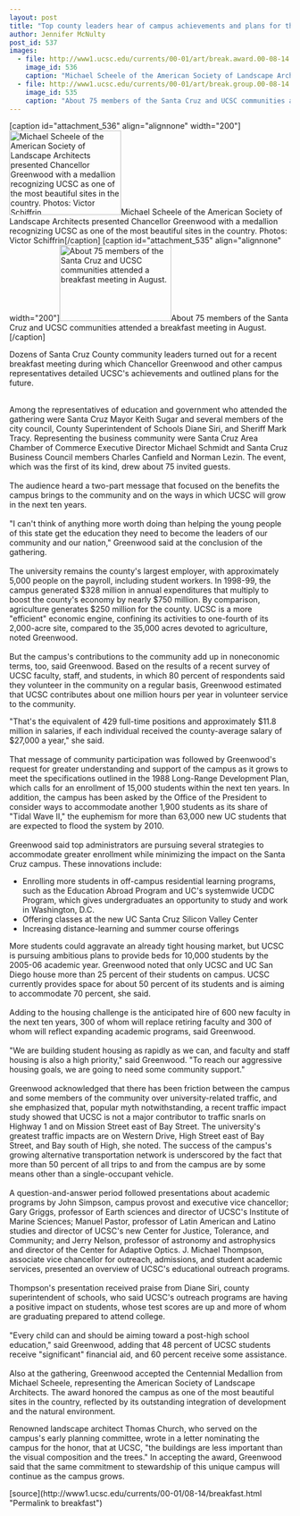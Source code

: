 ```yaml
---
layout: post
title: "Top county leaders hear of campus achievements and plans for the future"
author: Jennifer McNulty
post_id: 537
images:
  - file: http://www1.ucsc.edu/currents/00-01/art/break.award.00-08-14.jpg
    image_id: 536
    caption: "Michael Scheele of the American Society of Landscape Architects presented Chancellor Greenwood with a medallion recognizing UCSC as one of the most beautiful sites in the country. Photos: Victor Schiffrin"
  - file: http://www1.ucsc.edu/currents/00-01/art/break.group.00-08-14.jpg
    image_id: 535
    caption: "About 75 members of the Santa Cruz and UCSC communities attended a breakfast meeting in August."
---
```


[caption id="attachment_536" align="alignnone" width="200"]<a href="http://localhost/mysite/wp-content/uploads/2000/08/break.award.00-08-14.jpg"><img class="size-full wp-image-536" src="http://localhost/mysite/wp-content/uploads/2000/08/break.award.00-08-14.jpg" alt="Michael Scheele of the American Society of Landscape Architects presented Chancellor Greenwood with a medallion recognizing UCSC as one of the most beautiful sites in the country. Photos: Victor Schiffrin" width="200" height="151" /></a>Michael Scheele of the American Society of Landscape Architects presented Chancellor Greenwood with a medallion recognizing UCSC as one of the most beautiful sites in the country. Photos: Victor Schiffrin[/caption]
[caption id="attachment_535" align="alignnone" width="200"]<a href="http://localhost/mysite/wp-content/uploads/2000/08/break.group.00-08-14.jpg"><img class="size-full wp-image-535" src="http://localhost/mysite/wp-content/uploads/2000/08/break.group.00-08-14.jpg" alt="About 75 members of the Santa Cruz and UCSC communities attended a breakfast meeting in August." width="200" height="136" /></a>About 75 members of the Santa Cruz and UCSC communities attended a breakfast meeting in August.[/caption]
<p>
  Dozens of Santa Cruz County community leaders turned out for a recent breakfast meeting during which Chancellor Greenwood and other campus representatives detailed UCSC's achievements and outlined plans for the future.
</p><br>
Among the representatives of education and government who attended the gathering were Santa Cruz Mayor Keith Sugar and several members of the city council, County Superintendent of Schools Diane Siri, and Sheriff Mark Tracy. Representing the business community were Santa Cruz Area Chamber of Commerce Executive Director Michael Schmidt and Santa Cruz Business Council members Charles Canfield and Norman Lezin. The event, which was the first of its kind, drew about 75 invited guests.<br>
<br>
The audience heard a two-part message that focused on the benefits the campus brings to the community and on the ways in which UCSC will grow in the next ten years.<br>
<br>
"I can't think of anything more worth doing than helping the young people of this state get the education they need to become the leaders of our community and our nation," Greenwood said at the conclusion of the gathering.<br>
<br>
The university remains the county's largest employer, with approximately 5,000 people on the payroll, including student workers. In 1998-99, the campus generated $328 million in annual expenditures that multiply to boost the county's economy by nearly $750 million. By comparison, agriculture generates $250 million for the county. UCSC is a more "efficient" economic engine, confining its activities to one-fourth of its 2,000-acre site, compared to the 35,000 acres devoted to agriculture, noted Greenwood.<br>
<br>
But the campus's contributions to the community add up in noneconomic terms, too, said Greenwood. Based on the results of a recent survey of UCSC faculty, staff, and students, in which 80 percent of respondents said they volunteer in the community on a regular basis, Greenwood estimated that UCSC contributes about one million hours per year in volunteer service to the community.
<p>
  "That's the equivalent of 429 full-time positions and approximately $11.8 million in salaries, if each individual received the county-average salary of $27,000 a year," she said.<br>
  <br>
  That message of community participation was followed by Greenwood's request for greater understanding and support of the campus as it grows to meet the specifications outlined in the 1988 Long-Range Development Plan, which calls for an enrollment of 15,000 students within the next ten years. In addition, the campus has been asked by the Office of the President to consider ways to accommodate another 1,900 students as its share of "Tidal Wave II," the euphemism for more than 63,000 new UC students that are expected to flood the system by 2010.<br>
  <br>
  Greenwood said top administrators are pursuing several strategies to accommodate greater enrollment while minimizing the impact on the Santa Cruz campus. These innovations include:
</p>
<ul>
  <li>Enrolling more students in off-campus residential learning programs, such as the Education Abroad Program and UC's systemwide UCDC Program, which gives undergraduates an opportunity to study and work in Washington, D.C.
  </li>
  <li>Offering classes at the new UC Santa Cruz Silicon Valley Center
  </li>
  <li>Increasing distance-learning and summer course offerings
  </li>
</ul>
<p>
  More students could aggravate an already tight housing market, but UCSC is pursuing ambitious plans to provide beds for 10,000 students by the 2005-06 academic year. Greenwood noted that only UCSC and UC San Diego house more than 25 percent of their students on campus. UCSC currently provides space for about 50 percent of its students and is aiming to accommodate 70 percent, she said.<br>
  <br>
  Adding to the housing challenge is the anticipated hire of 600 new faculty in the next ten years, 300 of whom will replace retiring faculty and 300 of whom will reflect expanding academic programs, said Greenwood.<br>
  <br>
  "We are building student housing as rapidly as we can, and faculty and staff housing is also a high priority," said Greenwood. "To reach our aggressive housing goals, we are going to need some community support."<br>
  <br>
  Greenwood acknowledged that there has been friction between the campus and some members of the community over university-related traffic, and she emphasized that, popular myth notwithstanding, a recent traffic impact study showed that UCSC is not a major contributor to traffic snarls on Highway 1 and on Mission Street east of Bay Street. The university's greatest traffic impacts are on Western Drive, High Street east of Bay Street, and Bay south of High, she noted. The success of the campus's growing alternative transportation network is underscored by the fact that more than 50 percent of all trips to and from the campus are by some means other than a single-occupant vehicle.<br>
  <br>
  A question-and-answer period followed presentations about academic programs by John Simpson, campus provost and executive vice chancellor; Gary Griggs, professor of Earth sciences and director of UCSC's Institute of Marine Sciences; Manuel Pastor, professor of Latin American and Latino studies and director of UCSC's new Center for Justice, Tolerance, and Community; and Jerry Nelson, professor of astronomy and astrophysics and director of the Center for Adaptive Optics. J. Michael Thompson, associate vice chancellor for outreach, admissions, and student academic services, presented an overview of UCSC's educational outreach programs.<br>
  <br>
  Thompson's presentation received praise from Diane Siri, county superintendent of schools, who said UCSC's outreach programs are having a positive impact on students, whose test scores are up and more of whom are graduating prepared to attend college.<br>
  <br>
  "Every child can and should be aiming toward a post-high school education," said Greenwood, adding that 48 percent of UCSC students receive "significant" financial aid, and 60 percent receive some assistance.<br>
  <br>
  Also at the gathering, Greenwood accepted the Centennial Medallion from Michael Scheele, representing the American Society of Landscape Architects. The award honored the campus as one of the most beautiful sites in the country, reflected by its outstanding integration of development and the natural environment.
</p>
<p>
  Renowned landscape architect Thomas Church, who served on the campus's early planning committee, wrote in a letter nominating the campus for the honor, that at UCSC, "the buildings are less important than the visual composition and the trees." In accepting the award, Greenwood said that the same commitment to stewardship of this unique campus will continue as the campus grows.<br>
</p>
<p>

</p>
[source](http://www1.ucsc.edu/currents/00-01/08-14/breakfast.html "Permalink to breakfast")
